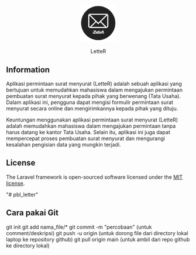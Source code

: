 <p align="center"><img src="https://github.com/akhbarulhadi/pbl_letter/blob/main/public/img/LetteR2.png" width="100" alt="Laravel Logo"></a></p>

<p align="center">
LetteR
</p>

## Information

Aplikasi permintaan surat menyurat (LetteR) adalah sebuah aplikasi yang bertujuan untuk memudahkan mahasiswa dalam mengajukan permintaan pembuatan surat menyurat kepada pihak yang berwenang (Tata Usaha). Dalam aplikasi ini, pengguna dapat mengisi formulir permintaan surat menyurat secara online dan mengirimkannya kepada pihak yang dituju.

Keuntungan menggunakan aplikasi permintaan surat menyurat (LetteR) adalah memudahkan mahasiswa dalam mengajukan permintaan tanpa harus datang ke kantor Tata Usaha. Selain itu, aplikasi ini juga dapat mempercepat proses pembuatan surat menyurat dan mengurangi kesalahan pengisian data yang mungkin terjadi.


## License

The Laravel framework is open-sourced software licensed under the [MIT license](https://opensource.org/licenses/MIT).

"# pbl_letter"


## Cara pakai Git

git init
git add nama_file/*
git commit -m "percobaan" (untuk comment/deskripsi)
git push -u origin (untuk dorong file dari directory lokal laptop ke repository github)
git pull origin main (untuk ambil dari repo github ke directory lokal)
